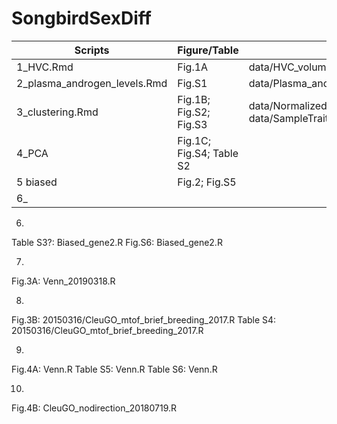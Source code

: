 # SongbirdSexDiff

Scripts | Figure/Table | Data | Note
--|--|--|--|
1_HVC.Rmd | Fig.1A | data/HVC_volume.csv
2_plasma_androgen_levels.Rmd | Fig.S1 | data/Plasma_androgen_conc.csv
3_clustering.Rmd | Fig.1B; Fig.S2; Fig.S3 | data/Normalized_gene_expression.csv; data/SampleTraits.csv
4_PCA | Fig.1C; Fig.S4; Table S2 |
5 biased | Fig.2; Fig.S5
6_ |


6.
Table S3?: Biased_gene2.R
Fig.S6: Biased_gene2.R

7.
Fig.3A: Venn_20190318.R

8.
Fig.3B: 20150316/CleuGO_mtof_brief_breeding_2017.R
Table S4: 20150316/CleuGO_mtof_brief_breeding_2017.R

9.
Fig.4A: Venn.R
Table S5: Venn.R
Table S6: Venn.R

10.
Fig.4B: CleuGO_nodirection_20180719.R

